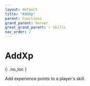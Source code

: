 ```yaml
---
layout: default
title: "AddXp"
parent: Functions
grand_parent: Server
great_grand_parent: ⭐ Skills
nav_order: 2
---
```


# AddXp
{: .no_toc }

Add experience points to a player's skill.

#